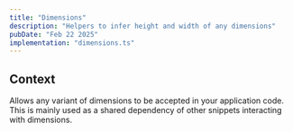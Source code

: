 ```yaml
---
title: "Dimensions"
description: "Helpers to infer height and width of any dimensions"
pubDate: "Feb 22 2025"
implementation: "dimensions.ts"
---
```


## Context

Allows any variant of dimensions to be accepted in your application code.
This is mainly used as a shared dependency of other snippets interacting with dimensions.
